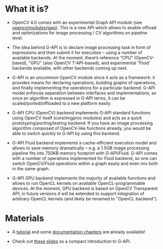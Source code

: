 What it is?
===========

* OpenCV 4.0 comes with an experimental Graph API module (see [opencv/modules/gapi](https://github.com/opencv/opencv/tree/master/modules/gapi)). This is a new API which allows to enable offload and optimizations for image processing / CV algorithms on pipeline level.

* The idea behind G-API is to declare image processing task in form of expressions and then submit it for execution – using a number of available backends. At the moment, there’s reference “CPU” (OpenCV-based), "GPU" (also OpenCV T-API-based), and experimental “Fluid’ backends available, with other backends coming up next.

* G-API is an uncommon OpenCV module since it acts as a framework: it provides means for declaring operations, building graphs of operations, and finally implementing the operations for a particular backend. G-API model enforces separation between interfaces and implementations, so once an algorithm is expressed in G-API terms, it can be scaled/ported/offloaded to a new platform easily.

* G-API CPU (OpenCV) backend implements G-API standard functions using OpenCV itself (core/imgproc modules) and acts as a quick prototyping/porting/testing backend. If you have an image processing algorithm composed of OpenCV-like functions already, you would be able to switch quickly to G-API by using this backend.

* G-API Fluid backend implements a cache-efficient execution model and allows to save memory dramatically – e.g. a 1.5GB image processing pipeline fits into 750KB memory footprint with G-API/Fluid. G-API comes with a number of operations implemented for Fluid backend, so one can switch OpenCV/Fluid operations within a graph easily and even mix both in the same graph.

* G-API GPU backend implements the majority of available functions and allows to run OpenCL kernels on available OpenCL-programmable devices. At the moment, GPU backend is based on OpenCV Transparent API; in future versions it will be extended to support integration of arbitrary OpenCL kernels (and likely be renamed to "OpenCL backend").

Materials
============

* A [tutorial](https://docs.opencv.org/4.0.0/df/d7e/tutorial_table_of_content_gapi.html) and some [documentation chapters](https://docs.opencv.org/4.0.0/d0/d1e/gapi.html) are already available!

* Check out [these slides](files/2018-12-24-GAPI_Overview.pdf) as a compact introduction to G-API.
